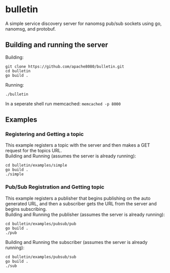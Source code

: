 # bulletin

A simple service discovery server  for nanomsg pub/sub sockets using go, nanomsg, and protobuf.

## Building and running the server
Building:
```
git clone https://github.com/apache8080/bulletin.git
cd bulletin
go build .
```

Running:
```
./bulletin
```

In a seperate shell run memcached: `memcached -p 8000`


## Examples
### Registering and Getting a topic
This example registers a topic with the server and then makes a GET request for the topics URL.  
Building and Running (assumes the server is already running):
```
cd bulletin/examples/simple
go build .
./simple
```

### Pub/Sub Registration and Getting topic
This example registers a publisher that begins publishing on the auto generated URL, and then a subscriber gets the URL from the server and begins subscribing.  
Building and Running the publisher (assumes the server is already running):
```
cd bulletin/examples/pubsub/pub
go build .
./pub
```
Building and Running the subscriber (assumes the server is already running):
```
cd bulletin/examples/pubsub/sub
go build .
./sub
```



